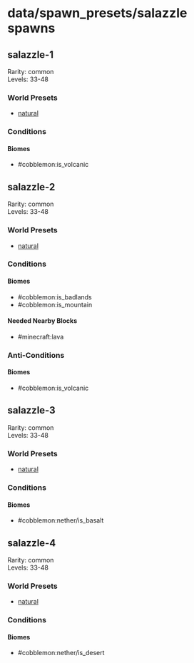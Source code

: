 # data/spawn_presets/salazzle spawns  
  
## salazzle-1  
Rarity: common  
Levels: 33-48  
  
### World Presets  
* [natural](/data/world_presets/natural.md)  
  
### Conditions  
  
#### Biomes  
  * #cobblemon:is_volcanic
  
  
## salazzle-2  
Rarity: common  
Levels: 33-48  
  
### World Presets  
* [natural](/data/world_presets/natural.md)  
  
### Conditions  
  
#### Biomes  
  * #cobblemon:is_badlands
  * #cobblemon:is_mountain
  
  
#### Needed Nearby Blocks  
  * #minecraft:lava
  
  
### Anti-Conditions  
  
#### Biomes  
  * #cobblemon:is_volcanic
  
  
## salazzle-3  
Rarity: common  
Levels: 33-48  
  
### World Presets  
* [natural](/data/world_presets/natural.md)  
  
### Conditions  
  
#### Biomes  
  * #cobblemon:nether/is_basalt
  
  
## salazzle-4  
Rarity: common  
Levels: 33-48  
  
### World Presets  
* [natural](/data/world_presets/natural.md)  
  
### Conditions  
  
#### Biomes  
  * #cobblemon:nether/is_desert
  
